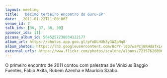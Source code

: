 ```yaml
---
layout: meeting
title:  'Décimo terceiro encontro do Guru-SP'
date:   2011-01-22T11:00:00Z
venue_id: 7
talk_ids: [36, 37, 38, 39]
sponsor_ids: [1]
picasa_album_id: 5645257238034122177
album_url: https://photos.app.goo.gl/pfoDLHUh3y3WZpNq8
album_photos: https://lh3.googleusercontent.com/BcPY-l8p7waPcj8RHdaTxLe02nm86YXiOsGUEyejrDY5ZI5OpAkAYz7_MZj43Uy_hGLJEtLkrwuln3ig4WAwFx9S25b8JRV2aH8v_cQZthgt7Xory5jwxQi2MabdOOTksfEJOynLSqiqXgKTvHPnIgQ_H1qAkWgN6rALOLg4mTVaMTx3Uo0IiWmS57efklbYdNbHDH-jJMzkWx-4Kr3bj0sQsqr0sahOv82bzTR5EfgeA2Ixy7jENJWSii2UFu5aVFrU_ad8HyG0eNTuRfWnpbZveb2FmKKWRFN_Uu4E73WSDEBmYUBLYnieFyQULKYkiffoI6Goz84oPrW6TjFKqcA7L2KNs07KzGdtX1igbnyAAGLl9qjNtzWBlKosd4ODKN8lb-p3Wuwg8OygMrnenPUbZsB-EOb-7t2X3IMufJEqEnpKOEd2o8w-khHr3IuGcTyT3dYg9k-4m6UevdfScw5kII8t_dHWBLAA2FdFh9IcX8WfX_9VFh8aQ2A1k8KIvQWPOahK2xwI2w81LOurbMaAcy43f4zdcFqSaRKJ5-VsR_SXWi3V5t_meYhe8mx0Bv0PeScBflyirygjgGK9WYx7HGm2XNsZH0PwS0jxCdEUcaESKMMsZL9xC91r86kEfsvQ2g7NxSWsRrifg3OF-aKSkkUR0TThEn8zH-yQO_fn1moJDxC9j8d75u7VNwILzLCGaq11UgOKWCrkiw
external_urls: https://www.flickr.com/photos/scalone/albums/72157626096187738
---
```


O primeiro encontro de 2011 contou com palestras de Vinicius Baggio Fuentes, Fabio Akita, Rubem Azenha e Maurício Szabo.
